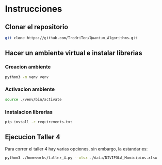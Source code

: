 # Instrucciones

## Clonar el repositorio

```bash
git clone https://github.com/TrodriTen/Quantum_Algorithms.git
```

## Hacer un ambiente virtual e instalar librerias

### Creacion ambiente

```bash 
python3 -m venv venv
```

### Activacion ambiente

```bash
source ./venv/bin/activate
```

### Instalacion librerias

```bash
pip install -r requirements.txt
```

## Ejecucion Taller 4

Para correr el taller 4 hay varias opciones, sin embargo, la estandar es: 

```bash
python3 ./homeworks/taller_4.py --xlsx ./data/DIVIPOLA_Municipios.xlsx 
```